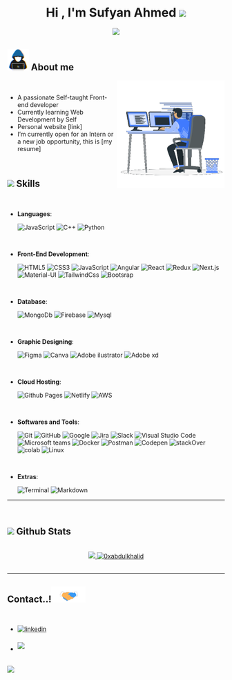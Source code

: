 
<h1 align="center"><b>Hi , I'm Sufyan Ahmed </b><img src="https://media.giphy.com/media/hvRJCLFzcasrR4ia7z/giphy.gif" width="35"></h1>
<p align="center">
  <a href="https://github.com/DenverCoder1/readme-typing-svg"><img src="https://readme-typing-svg.herokuapp.com?font=Time+New+Roman&color=cyan&size=25&center=true&vCenter=true&width=600&height=100&lines=Computer+student,;Full+stack+developer,"></a>
</p>



	
## <picture><img src = "https://github.com/0xAbdulKhalid/0xAbdulKhalid/raw/main/assets/mdImages/about_me.gif" width = 50px></picture> **About me**

<picture> <img align="right" src="https://github.com/0xAbdulKhalid/0xAbdulKhalid/raw/main/assets/mdImages/Right_Side.gif" width = 250px></picture>

<br>

- A passionate Self-taught Front-end developer
- Currently learning Web Development by Self
- Personal website [link]
- I’m currently open for an Intern or a new job opportunity, this is [my resume]

<br>


## <img src="https://media2.giphy.com/media/QssGEmpkyEOhBCb7e1/giphy.gif?cid=ecf05e47a0n3gi1bfqntqmob8g9aid1oyj2wr3ds3mg700bl&rid=giphy.gif" width ="25"><b> Skills</b>
<br>

<p align="center">

- **Languages**:
    
    ![JavaScript](https://img.shields.io/badge/JavaScript%20-%23F7DF1E.svg?style=for-the-badge&logo=javascript&logoColor=black)
    ![C++](https://img.shields.io/badge/C++%20-%2300599C.svg?style=for-the-badge&logo=c%2B%2B&logoColor=white)
    ![Python](https://img.shields.io/badge/Python%20-%2314354C.svg?style=for-the-badge&logo=python&logoColor=white)

<br>   
    
- **Front-End Development**:

   ![HTML5](https://img.shields.io/badge/HTML5%20-%23E34F26.svg?style=for-the-badge&logo=html5&logoColor=white)
   ![CSS3](https://img.shields.io/badge/CSS%20-%231572B6.svg?style=for-the-badge&logo=css3&logoColor=white)
   ![JavaScript](https://img.shields.io/badge/JavaScript%20-%23F7DF1E.svg?style=for-the-badge&logo=javascript&logoColor=black)
   ![Angular](https://img.shields.io/badge/Angular-DD0031?style=for-the-badge&logo=angular&logoColor=white)
   ![React](https://img.shields.io/badge/-React-20232A?style=for-the-badge&logo=React&logoColor=61DAFB)
   ![Redux](https://img.shields.io/badge/-Redux-593D88?style=for-the-badge&logo=Redux&logoColor=white)
   ![Next.js](https://img.shields.io/badge/-Next.js-000?style=for-the-badge&logo=Next&logoColor=white)
   ![Material-UI](https://img.shields.io/badge/Material--UI-0081CB?style=for-the-badge&logo=material-ui&logoColor=white)
   ![TailwindCss](https://img.shields.io/badge/Tailwind_CSS-38B2AC?style=for-the-badge&logo=tailwind-css&logoColor=white)
   ![Bootsrap](https://img.shields.io/badge/Bootstrap-563D7C?style=for-the-badge&logo=bootstrap&logoColor=white)

<br>

- **Database**:

  ![MongoDb](https://img.shields.io/badge/MongoDB-4EA94B?style=for-the-badge&logo=mongodb&logoColor=white)
  ![Firebase](https://img.shields.io/badge/Firebase-%23316192.svg?style=for-the-badge&logo=firebase&logoColor=white)
  ![Mysql](https://img.shields.io/badge/MySQL-005C84?style=for-the-badge&logo=mysql&logoColor=white)

<br>

- **Graphic Designing**:

   ![Figma](https://img.shields.io/badge/Figma-F24E1E?style=for-the-badge&logo=figma&logoColor=white)
   ![Canva](https://img.shields.io/badge/Canva-%2300C4CC.svg?&style=for-the-badge&logo=Canva&logoColor=white)
   ![Adobe ilustrator](https://img.shields.io/badge/Adobe%20Illustrator-FF9A00?style=for-the-badge&logo=adobe%20illustrator&logoColor=white)
   ![Adobe xd](https://img.shields.io/badge/Adobe%20XD-470137?style=for-the-badge&logo=Adobe%20XD&logoColor=#FF61F6)

<br>

- **Cloud Hosting**:

    ![Github Pages](https://img.shields.io/badge/GitHub%20Pages-%23327FC7.svg?style=for-the-badge&logo=github&logoColor=white)
    ![Netlify](https://img.shields.io/badge/Netlify-00C7B7?style=for-the-badge&logo=netlify&logoColor=white)
    ![AWS](https://img.shields.io/badge/Amazon_AWS-232F3E?style=for-the-badge&logo=amazon-aws&logoColor=white)
    
<br>

- **Softwares and Tools**:

    ![Git](https://img.shields.io/badge/git-%23F05033.svg?style=for-the-badge&logo=git&logoColor=white)
    ![GitHub](https://img.shields.io/badge/github-%23121011.svg?style=for-the-badge&logo=github&logoColor=white)
    ![Google](https://img.shields.io/badge/google-%234285F4.svg?style=for-the-badge&logo=google&logoColor=white)
    ![Jira](https://img.shields.io/badge/Jira-0052CC?style=for-the-badge&logo=Jira&logoColor=white)
    ![Slack](https://img.shields.io/badge/Slack-4A154B?style=for-the-badge&logo=slack&logoColor=white)
    ![Visual Studio Code](https://img.shields.io/badge/Visual%20Studio%20Code-0078d7.svg?style=for-the-badge&logo=visual-studio-code&logoColor=white)
    ![Microsoft teams](https://img.shields.io/badge/Microsoft_Teams-6264A7?style=for-the-badge&logo=microsoft-teams&logoColor=white)
    ![Docker](https://img.shields.io/badge/-Docker-000?style=for-the-badge&logo=Docker)
    ![Postman](https://img.shields.io/badge/-Postman-000?style=for-the-badge&logo=Postman)
    ![Codepen](https://img.shields.io/badge/Codepen-000000?style=for-the-badge&logo=codepen&logoColor=white)
    ![stackOver](https://img.shields.io/badge/-Stack%20Overflow-FE7A16?style=for-the-badge&logo=stack-overflow&logoColor=white)
    ![colab](https://img.shields.io/badge/Colab-F9AB00?style=for-the-badge&logo=googlecolab&color=525252)
    ![Linux](https://img.shields.io/badge/Linux-FCC624?style=for-the-badge&logo=linux&logoColor=black)

<br>

- **Extras**:

    ![Terminal](https://img.shields.io/badge/Terminal-%23054020?style=for-the-badge&logo=gnu-bash&logoColor=white)
    ![Markdown](https://img.shields.io/badge/markdown-%23000000.svg?style=for-the-badge&logo=markdown&logoColor=white)   


</p>

-----

<br>


## <img src="https://media.giphy.com/media/iY8CRBdQXODJSCERIr/giphy.gif" width="35"><b> Github Stats </b>
<br>

<div align="center">

<a href="https://github.com/Sufyang737/">
  <img src="https://github-readme-stats.vercel.app/api?username=sufyang737&include_all_commits=true&count_private=true&show_icons=true&line_height=20&title_color=7A7ADB&icon_color=2234AE&text_color=D3D3D3&bg_color=0,000000,130F40" width="450"/>
  <img src="https://github-readme-stats.vercel.app/api/top-langs?username=sufyang737&show_icons=true&locale=en&layout=compact&line_height=20&title_color=7A7ADB&icon_color=2234AE&text_color=D3D3D3&bg_color=0,000000,130F40" width="375"  alt="0xabdulkhalid"/>

</a>
</div>
<br>

-----

## <b> Contact..!</b><img src="https://github.com/0xAbdulKhalid/0xAbdulKhalid/raw/main/assets/mdImages/handshake.gif" width ="80">
<br>
<div align='left'>

<ul>

<li>
<a href="https://www.linkedin.com/in/ahmed-sufyan1/" target="_blank">
<img src="https://img.shields.io/badge/linkedin:  Sufyan Ahmed-%2300acee.svg?color=405DE6&style=for-the-badge&logo=linkedin&logoColor=white" alt=linkedin style="margin-bottom: 5px;"/>
</a>
</li>

<br>

<li>
<a href="mailto:syedsufyanahmed1@gmail.com" target="_blank">
<img src="https://img.shields.io/badge/gmail:  Sufyan Ahmed-%23EA4335.svg?style=for-the-badge&logo=gmail&logoColor=white" t=mail style="margin-bottom: 5px;" />
</a>
</li>
	
</ul>
</div>

<br>
<img src="https://user-images.githubusercontent.com/73097560/115834477-dbab4500-a447-11eb-908a-139a6edaec5c.gif">
<br>

